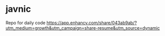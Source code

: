 # javnic
Repo for daily code
https://app.enhancv.com/share/043ab9ab/?utm_medium=growth&utm_campaign=share-resume&utm_source=dynamic
